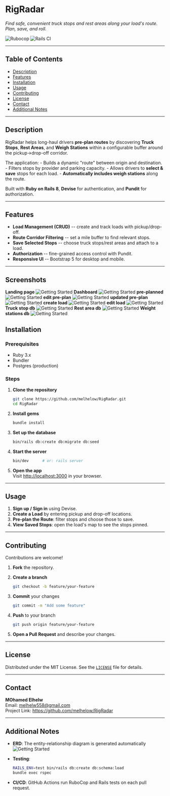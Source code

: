 # RigRadar

*Find safe, convenient truck stops and rest areas along your load's
route. Plan, save, and roll.*

![Rubocop](https://github.com/melhelow/RigRadar/actions/workflows/rubocop.yml/badge.svg?branch=main)
![Rails
CI](https://github.com/melhelow/RigRadar/actions/workflows/rails.yml/badge.svg?branch=main)

------------------------------------------------------------------------

## Table of Contents

-   [Description](#description)
-   [Features](#features)
-   [Installation](#installation)
-   [Usage](#usage)
-   [Contributing](#contributing)
-   [License](#license)
-   [Contact](#contact)
-   [Additional Notes](#additional-notes)

------------------------------------------------------------------------

## Description

RigRadar helps long-haul drivers **pre-plan routes** by discovering
**Truck Stops**, **Rest Areas**, and **Weigh Stations** within a
configurable buffer around the pickup→drop-off corridor.

The application: - Builds a dynamic "route" between origin and
destination. - Filters stops by provider and parking capacity. - Allows
drivers to **select & save** stops for each load. - **Automatically
includes weigh stations** along the route.

Built with **Ruby on Rails 8**, **Devise** for authentication, and
**Pundit** for authorization.

------------------------------------------------------------------------

## Features

-   **Load Management (CRUD)** -- create and track loads with
    pickup/drop-off.
-   **Route Corridor Filtering** -- set a mile buffer to find relevant
    stops.
-   **Save Selected Stops** -- choose truck stops/rest areas and attach
    to a load.
-   **Authorization** -- fine-grained access control with Pundit.
-   **Responsive UI** -- Bootstrap 5 for desktop and mobile.

------------------------------------------------------------------------
## Screenshots
**Landing page**
![Getting Started](./app/assets/images/landing_page.jpg)
**Dashboard**
![Getting Started](./app/assets/images/dashboard.jpg)
**pre-planned**
![Getting Started](./app/assets/images/pre-planned.jpg)
**edit pre-plan**
![Getting Started](./app/assets/images/edit-pre-planned.jpg)
**updated pre-plan**
![Getting Started](./app/assets/images/updated-preplaned.jpg)
**create load**
![Getting Started](./app/assets/images/create-load.jpg)
**edit load**
![Getting Started](./app/assets/images/edit-load.jpg)
**Truck stop db**
![Getting Started](./app/assets/images/truck-stops.jpg)
**Rest area db**
![Getting Started](./app/assets/images/rest-areas.jpg)
**Weight stations db**
![Getting Started](./app/assets/images/weight-stations.jpg)


## Installation

### Prerequisites

-   Ruby 3.x
-   Bundler
-   Postgres (production)

### Steps

1.  **Clone the repository**

    ``` bash
    git clone https://github.com/melhelow/RigRadar.git
    cd RigRadar
    ```

2.  **Install gems**

    ``` bash
    bundle install
    ```

3.  **Set up the database**

    ``` bash
    bin/rails db:create db:migrate db:seed
    ```

4.  **Start the server**

    ``` bash
    bin/dev      # or: rails server
    ```

5.  **Open the app**\
    Visit <http://localhost:3000> in your browser.

------------------------------------------------------------------------

## Usage

1.  **Sign up / Sign in** using Devise.
2.  **Create a Load** by entering pickup and drop-off locations.
3.  **Pre-plan the Route**: filter stops and choose those to save.
4.  **View Saved Stops**: open the load's map to see the stops pinned.

------------------------------------------------------------------------

## Contributing

Contributions are welcome!

1.  **Fork** the repository.

2.  **Create a branch**

    ``` bash
    git checkout -b feature/your-feature
    ```

3.  **Commit** your changes

    ``` bash
    git commit -m "Add some feature"
    ```

4.  **Push** to your branch

    ``` bash
    git push origin feature/your-feature
    ```

5.  **Open a Pull Request** and describe your changes.

------------------------------------------------------------------------

## License

Distributed under the MIT License. See the [`LICENSE`](LICENSE.txt) file
for details.

------------------------------------------------------------------------

## Contact

**MOhamed Elhelw**\
Email: <melhelw558@gmail.com>\
Project Link: <https://github.com/melhelow/RigRadar>

------------------------------------------------------------------------

## Additional Notes

-   **ERD**: The entity-relationship diagram is generated automatically
    ![Getting Started](./app/assets/images/erd.png)

-   **Testing**:

    ``` bash
    RAILS_ENV=test bin/rails db:create db:schema:load
    bundle exec rspec
    ```

-   **CI/CD**: GitHub Actions run RuboCop and Rails tests on each pull
    request.
